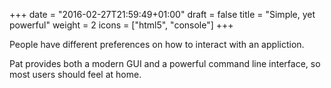 +++
date = "2016-02-27T21:59:49+01:00"
draft = false
title = "Simple, yet powerful"
weight = 2
icons = ["html5", "console"]
+++

People have different preferences on how to interact with an appliction.

Pat provides both a modern GUI and a powerful command line interface, so most users should feel at home.
